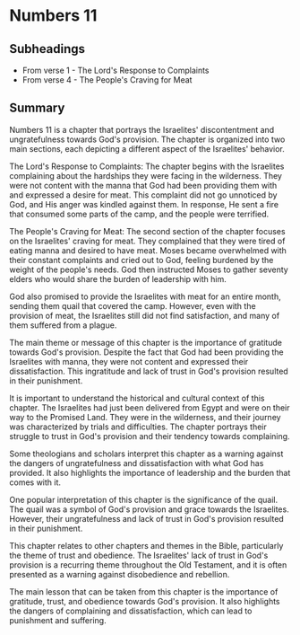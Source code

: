 # Numbers 11

## Subheadings

* From verse 1 - The Lord's Response to Complaints
* From verse 4 - The People's Craving for Meat

## Summary

Numbers 11 is a chapter that portrays the Israelites' discontentment and ungratefulness towards God's provision. The chapter is organized into two main sections, each depicting a different aspect of the Israelites' behavior.

The Lord's Response to Complaints:
The chapter begins with the Israelites complaining about the hardships they were facing in the wilderness. They were not content with the manna that God had been providing them with and expressed a desire for meat. This complaint did not go unnoticed by God, and His anger was kindled against them. In response, He sent a fire that consumed some parts of the camp, and the people were terrified.

The People's Craving for Meat:
The second section of the chapter focuses on the Israelites' craving for meat. They complained that they were tired of eating manna and desired to have meat. Moses became overwhelmed with their constant complaints and cried out to God, feeling burdened by the weight of the people's needs. God then instructed Moses to gather seventy elders who would share the burden of leadership with him.

God also promised to provide the Israelites with meat for an entire month, sending them quail that covered the camp. However, even with the provision of meat, the Israelites still did not find satisfaction, and many of them suffered from a plague.

The main theme or message of this chapter is the importance of gratitude towards God's provision. Despite the fact that God had been providing the Israelites with manna, they were not content and expressed their dissatisfaction. This ingratitude and lack of trust in God's provision resulted in their punishment.

It is important to understand the historical and cultural context of this chapter. The Israelites had just been delivered from Egypt and were on their way to the Promised Land. They were in the wilderness, and their journey was characterized by trials and difficulties. The chapter portrays their struggle to trust in God's provision and their tendency towards complaining.

Some theologians and scholars interpret this chapter as a warning against the dangers of ungratefulness and dissatisfaction with what God has provided. It also highlights the importance of leadership and the burden that comes with it.

One popular interpretation of this chapter is the significance of the quail. The quail was a symbol of God's provision and grace towards the Israelites. However, their ungratefulness and lack of trust in God's provision resulted in their punishment.

This chapter relates to other chapters and themes in the Bible, particularly the theme of trust and obedience. The Israelites' lack of trust in God's provision is a recurring theme throughout the Old Testament, and it is often presented as a warning against disobedience and rebellion.

The main lesson that can be taken from this chapter is the importance of gratitude, trust, and obedience towards God's provision. It also highlights the dangers of complaining and dissatisfaction, which can lead to punishment and suffering.